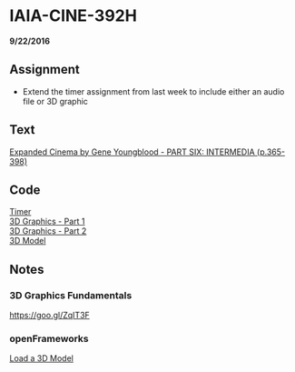 # IAIA-CINE-392H
**9/22/2016**

## Assignment
* Extend the timer assignment from last week to include either an audio file or 3D graphic

## Text
[Expanded Cinema by Gene Youngblood - PART SIX: INTERMEDIA (p.365-398)](http://www.vasulka.org/Kitchen/PDF_ExpandedCinema/part6.pdf)  

## Code
[Timer](../demo/013_Timer)  
[3D Graphics - Part 1](../c++/014_3dGraphics_Part1)  
[3D Graphics - Part 2](../c++/015_3dGraphics_Part2)  
[3D Model](../c++/016_3dModel)  

## Notes

### 3D Graphics Fundamentals
https://goo.gl/ZqIT3F

### openFrameworks
[Load a 3D Model](http://openframeworks.cc/learning/05_3d/3d_example_how_to/)  

